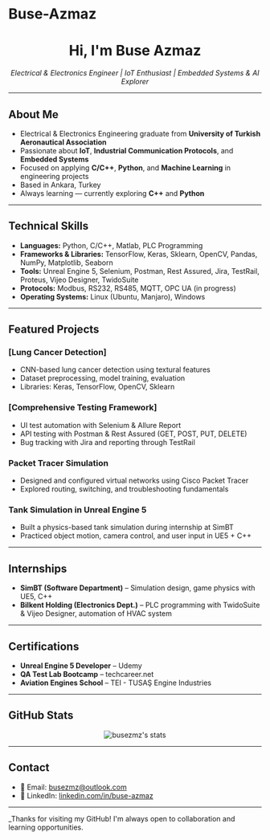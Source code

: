 # Buse-Azmaz
<h1 align="center">Hi, I'm Buse Azmaz </h1>

<p align="center">
  <em>Electrical & Electronics Engineer | IoT Enthusiast | Embedded Systems & AI Explorer</em>
</p>

---

##  About Me

-  Electrical & Electronics Engineering graduate from **University of Turkish Aeronautical Association**  
-  Passionate about **IoT**, **Industrial Communication Protocols**, and **Embedded Systems**
-  Focused on applying **C/C++**, **Python**, and **Machine Learning** in engineering projects
-  Based in Ankara, Turkey  
-  Always learning — currently exploring **C++** and **Python**

---

##  Technical Skills

- **Languages:** Python, C/C++, Matlab, PLC Programming  
- **Frameworks & Libraries:** TensorFlow, Keras, Sklearn, OpenCV, Pandas, NumPy, Matplotlib, Seaborn  
- **Tools:** Unreal Engine 5, Selenium, Postman, Rest Assured, Jira, TestRail, Proteus, Vijeo Designer, TwidoSuite  
- **Protocols:** Modbus, RS232, RS485, MQTT, OPC UA (in progress)  
- **Operating Systems:** Linux (Ubuntu, Manjaro), Windows  

---

##  Featured Projects

###  [Lung Cancer Detection]
- CNN-based lung cancer detection using textural features
- Dataset preprocessing, model training, evaluation
- Libraries: Keras, TensorFlow, OpenCV, Sklearn

###  [Comprehensive Testing Framework]
- UI test automation with Selenium & Allure Report
- API testing with Postman & Rest Assured (GET, POST, PUT, DELETE)
- Bug tracking with Jira and reporting through TestRail

###  Packet Tracer Simulation
- Designed and configured virtual networks using Cisco Packet Tracer
- Explored routing, switching, and troubleshooting fundamentals

###  Tank Simulation in Unreal Engine 5
- Built a physics-based tank simulation during internship at SimBT
- Practiced object motion, camera control, and user input in UE5 + C++

---

##  Internships

- **SimBT (Software Department)** – Simulation design, game physics with UE5, C++
- **Bilkent Holding (Electronics Dept.)** – PLC programming with TwidoSuite & Vijeo Designer, automation of HVAC system

---

##  Certifications

- **Unreal Engine 5 Developer** – Udemy  
- **QA Test Lab Bootcamp** – techcareer.net  
- **Aviation Engines School** – TEI - TUSAŞ Engine Industries  

---

##  GitHub Stats

<p align="center">
  <img src="https://github-readme-stats.vercel.app/api?username=busezmz&show_icons=true&theme=default" alt="busezmz's stats" />
</p>

---

##  Contact

- 📧 Email: busezmz@outlook.com  
- 💼 LinkedIn: [linkedin.com/in/buse-azmaz](https://linkedin.com/in/buse-azmaz)  

---

_Thanks for visiting my GitHub! I'm always open to collaboration and learning opportunities.
